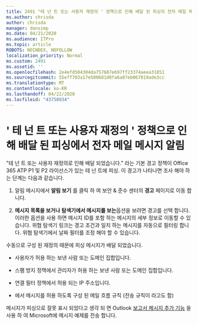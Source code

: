 ```yaml
---
title: 2491 "테 넌 트 또는 사용자 재정의 ' 정책으로 인해 배달 된 피싱의 전자 메일 메시지
ms.author: chrisda
author: chrisda
manager: dansimp
ms.date: 04/21/2020
ms.audience: ITPro
ms.topic: article
ROBOTS: NOINDEX, NOFOLLOW
localization_priority: Normal
ms.custom: 2491
ms.assetid: ''
ms.openlocfilehash: 2e4efd504304da757687e697ff23374aeea31851
ms.sourcegitcommit: 55eff703a17e500681d8fa6a87eb067019ade3cc
ms.translationtype: MT
ms.contentlocale: ko-KR
ms.lasthandoff: 04/22/2020
ms.locfileid: "43758934"
---
```

# <a name="alert-email-messages-from-the-phish-delivered-due-to-tenant-or-user-override-policy"></a>' 테 넌 트 또는 사용자 재정의 ' 정책으로 인해 배달 된 피싱에서 전자 메일 메시지 알림

"테 넌 트 또는 사용자 재정의로 인해 배달 되었습니다." 라는 기본 경고 정책이 Office 365 ATP P1 및 P2 라이선스가 있는 테 넌 트에 피싱. 이 경고가 나타나면 조사 해야 하는 단계는 다음과 같습니다.

1. 알림 메시지에서 **알림 보기** 를 클릭 하 여 보안 & 준수 센터의 **경고** 페이지로 이동 합니다.

2. **메시지 목록을 보거나** **탐색기에서 메시지를 보는**옵션을 보려면 경고를 선택 합니다. 이러한 옵션을 사용 하면 메시지 ID를 포함 하는 메시지의 세부 정보로 이동할 수 있습니다. 위협 탐색기 링크는 경고 조건과 일치 하는 메시지를 자동으로 필터링 합니다. 위협 탐색기에서 날짜 필터를 조정 해야 할 수 있습니다.

수동으로 구성 된 재정의 때문에 피싱 메시지가 배달 되었습니다.

- 사용자가 허용 하는 보낸 사람 또는 도메인 집합입니다.

- 스팸 방지 정책에서 관리자가 허용 하는 보낸 사람 또는 도메인 집합입니다.

- 연결 필터 정책에서 허용 되는 IP 주소입니다.

- 에서 메시지를 허용 하도록 구성 된 메일 흐름 규칙 (전송 규칙이 라고도 함)

메시지가 피싱으로 잘못 표시 되었다고 생각 되 면 Outlook [보고서 메시지 추가 기능](https://support.office.com/article/b5caa9f1-cdf3-4443-af8c-ff724ea719d2) 을 사용 하 여 Microsoft에 메시지 예제를 전송 합니다.
